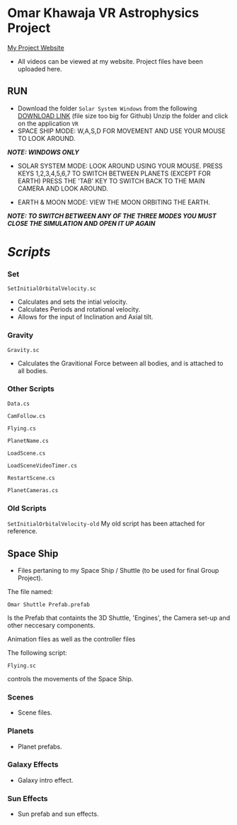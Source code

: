 # **Omar Khawaja** VR Astrophysics Project

[My Project Website](https://omarprojects.weebly.com/)

* All videos can be viewed at my website. 
Project files have been uploaded here.


## RUN 
* Download the folder ```Solar System Windows```
from the following [DOWNLOAD LINK](https://drive.google.com/file/d/1DHoBQy4NioiSTVh8YJQKr00FxY5Akgfu/view?usp=sharing)
(file size too big for Github)
Unzip the folder and click on the application ```VR```
* SPACE SHIP MODE:
W,A,S,D FOR MOVEMENT AND USE YOUR MOUSE TO LOOK AROUND. 

***NOTE: WINDOWS ONLY***

* SOLAR SYSTEM MODE:
LOOK AROUND USING YOUR MOUSE.
PRESS KEYS 1,2,3,4,5,6,7 TO SWITCH BETWEEN PLANETS
(EXCEPT FOR EARTH) 
PRESS THE 'TAB' KEY TO SWITCH BACK TO THE MAIN CAMERA AND LOOK AROUND. 

* EARTH & MOON MODE:
VIEW THE MOON ORBITING THE EARTH. 

***NOTE: TO SWITCH BETWEEN ANY OF THE THREE MODES YOU MUST CLOSE THE SIMULATION AND OPEN IT UP AGAIN***
 
 
# *Scripts*
### Set

```
SetInitialOrbitalVelocity.sc
``` 

* Calculates and sets the intial velocity. 
* Calculates Periods and rotational velocity.
* Allows for the input of Inclination and Axial tilt. 


### Gravity 

```
Gravity.sc
``` 
* Calculates the Gravitional Force between all bodies, and is attached to all bodies. 

### Other Scripts
```Data.cs```

```CamFollow.cs```

```Flying.cs```

```PlanetName.cs```

```LoadScene.cs```

```LoadSceneVideoTimer.cs```

```RestartScene.cs```

```PlanetCameras.cs```

### Old Scripts

```SetInitialOrbitalVelocity-old```
My old script has been attached for reference. 


## Space Ship

* Files pertaning to my Space Ship / Shuttle (to be used for final Group Project). 

The file named:
```
Omar Shuttle Prefab.prefab
```
Is the Prefab that containts the 3D Shuttle, 'Engines', the Camera set-up and other neccesary components. 

Animation files as well as the controller files

The following script:
```
Flying.sc
``` 
controls the movements of the Space Ship.

### Scenes 

* Scene files. 

### Planets

* Planet prefabs. 

### Galaxy Effects

* Galaxy intro effect.

### Sun Effects

* Sun prefab and sun effects. 
